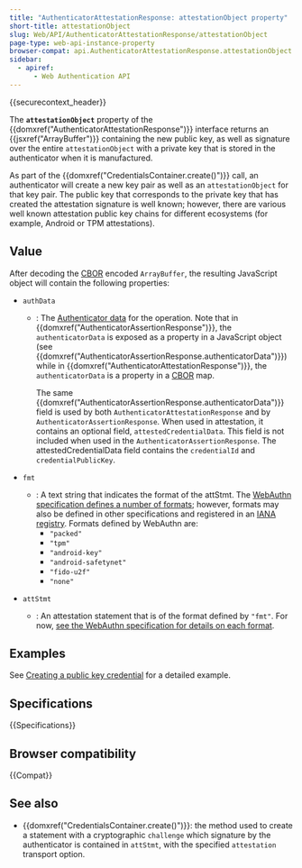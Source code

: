 ```yaml
---
title: "AuthenticatorAttestationResponse: attestationObject property"
short-title: attestationObject
slug: Web/API/AuthenticatorAttestationResponse/attestationObject
page-type: web-api-instance-property
browser-compat: api.AuthenticatorAttestationResponse.attestationObject
sidebar:
  - apiref:
      - Web Authentication API
---
```


{{securecontext_header}}

The **`attestationObject`** property of the
{{domxref("AuthenticatorAttestationResponse")}} interface returns an
{{jsxref("ArrayBuffer")}} containing the new public key, as well as signature over the
entire `attestationObject` with a private key that is stored in the
authenticator when it is manufactured.

As part of the {{domxref("CredentialsContainer.create()")}} call, an authenticator will
create a new key pair as well as an `attestationObject` for that key pair. The public key
that corresponds to the private key that has created the attestation signature is well
known; however, there are various well known attestation public key chains for different
ecosystems (for example, Android or TPM attestations).

## Value

After decoding the [CBOR](https://datatracker.ietf.org/doc/html/rfc8949) encoded
`ArrayBuffer`, the resulting JavaScript object will contain the following
properties:

- `authData`
  - : The [Authenticator data](/en-US/docs/Web/API/Web_Authentication_API/Authenticator_data) for the operation. Note that in {{domxref("AuthenticatorAssertionResponse")}}, the `authenticatorData` is exposed as a property in a JavaScript object (see {{domxref("AuthenticatorAssertionResponse.authenticatorData")}}) while in {{domxref("AuthenticatorAttestationResponse")}}, the `authenticatorData` is a property in a [CBOR](https://datatracker.ietf.org/doc/html/rfc8949) map.

    The same {{domxref("AuthenticatorAssertionResponse.authenticatorData")}} field is used by both `AuthenticatorAttestationResponse` and by `AuthenticatorAssertionResponse`. When used in attestation, it contains an optional field, `attestedCredentialData`. This field is not included when used in the `AuthenticatorAssertionResponse`. The attestedCredentialData field contains the `credentialId` and `credentialPublicKey`.

- `fmt`
  - : A text string that indicates the format of the attStmt. The [WebAuthn specification defines a number of formats](https://w3c.github.io/webauthn/#sctn-defined-attestation-formats); however, formats may also be defined
    in other specifications and registered in an [IANA registry](https://w3c.github.io/webauthn/#sctn-att-fmt-reg). Formats
    defined by WebAuthn are:
    - `"packed"`
    - `"tpm"`
    - `"android-key"`
    - `"android-safetynet"`
    - `"fido-u2f"`
    - `"none"`

- `attStmt`
  - : An attestation statement that is of the format defined by `"fmt"`. For
    now, [see the WebAuthn specification for details on each format](https://w3c.github.io/webauthn/#sctn-defined-attestation-formats).

## Examples

See [Creating a public key credential](/en-US/docs/Web/API/CredentialsContainer/create#creating_a_public_key_credential) for a detailed example.

## Specifications

{{Specifications}}

## Browser compatibility

{{Compat}}

## See also

- {{domxref("CredentialsContainer.create()")}}: the method used to create a statement with
  a cryptographic `challenge` which signature by the authenticator is contained in `attStmt`,
  with the specified `attestation` transport option.
